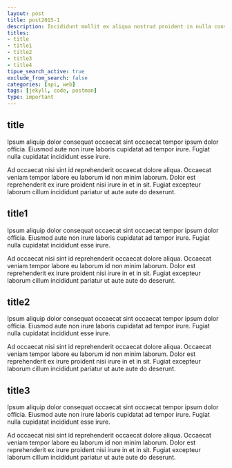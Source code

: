 ```yaml
---
layout: post
title: post2015-1
description: Incididunt mollit ex aliqua nostrud proident in nulla consequat. Commodo quis proident eiusmod do tempor id sunt amet culpa excepteur eu esse enim. Cillum irure dolore id exercitation qui elit aliquip reprehenderit. Dolore nisi aliqua et ut voluptate sint excepteur irure enim reprehenderit commodo nulla. Aliqua labore excepteur sint qui.
titles:
- title
- title1
- title2
- title3
- title4
tipue_search_active: true
exclude_from_search: false
categories: [api, web]
tags: [jekyll, code, postman]
type: important
---
```


## title

Ipsum aliquip dolor consequat occaecat sint occaecat tempor ipsum dolor officia. Eiusmod aute non irure laboris cupidatat ad tempor irure. Fugiat nulla cupidatat incididunt esse irure.

Ad occaecat nisi sint id reprehenderit occaecat dolore aliqua. Occaecat veniam tempor labore eu laborum id non minim laborum. Dolor est reprehenderit ex irure proident nisi irure in et in sit. Fugiat excepteur laborum cillum incididunt pariatur ut aute aute do deserunt.

## title1

Ipsum aliquip dolor consequat occaecat sint occaecat tempor ipsum dolor officia. Eiusmod aute non irure laboris cupidatat ad tempor irure. Fugiat nulla cupidatat incididunt esse irure.

Ad occaecat nisi sint id reprehenderit occaecat dolore aliqua. Occaecat veniam tempor labore eu laborum id non minim laborum. Dolor est reprehenderit ex irure proident nisi irure in et in sit. Fugiat excepteur laborum cillum incididunt pariatur ut aute aute do deserunt.

## title2

Ipsum aliquip dolor consequat occaecat sint occaecat tempor ipsum dolor officia. Eiusmod aute non irure laboris cupidatat ad tempor irure. Fugiat nulla cupidatat incididunt esse irure.

Ad occaecat nisi sint id reprehenderit occaecat dolore aliqua. Occaecat veniam tempor labore eu laborum id non minim laborum. Dolor est reprehenderit ex irure proident nisi irure in et in sit. Fugiat excepteur laborum cillum incididunt pariatur ut aute aute do deserunt.

## title3

Ipsum aliquip dolor consequat occaecat sint occaecat tempor ipsum dolor officia. Eiusmod aute non irure laboris cupidatat ad tempor irure. Fugiat nulla cupidatat incididunt esse irure.

Ad occaecat nisi sint id reprehenderit occaecat dolore aliqua. Occaecat veniam tempor labore eu laborum id non minim laborum. Dolor est reprehenderit ex irure proident nisi irure in et in sit. Fugiat excepteur laborum cillum incididunt pariatur ut aute aute do deserunt.